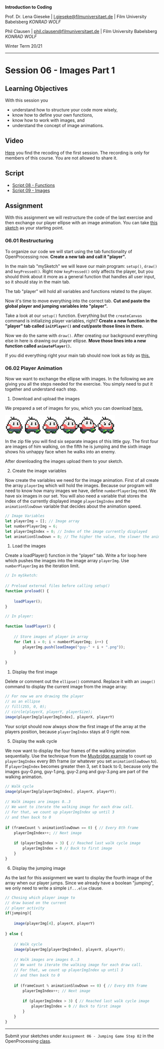 **Introduction to Coding**

Prof. Dr. Lena Gieseke | l.gieseke@filmuniversitaet.de | Film University Babelsberg *KONRAD WOLF*

Phil Clausen | phil.clausen@filmuniversitaet.de | Film University Babelsberg *KONRAD WOLF*

Winter Term 20/21

---

# Session 06 - Images Part 1

## Learning Objectives

With this session you

* understand how to structure your code more wisely,
* know how to define your own functions, 
* know how to work with images, and
* understand the concept of image animations.


## Video

[Here](https://owncloud.gwdg.de/index.php/s/l4E7Q60IrSezuVw) you find the recoding of the first session. The recording is only for members of this course. You are not allowed to share it.


## Script

* [Script 08 - Functions](../../02_scripts/itc_ws2021_08_functions_script.md)
* [Script 09 - Images](../../02_scripts/itc_ws2021_09_images_script.md)


## Assignment

With this assignment we will restructure the code of the last exercise and then exchange our player ellipse with an image animation. You can take [this sketch](https://www.openprocessing.org/sketch/1038264) as your starting point.


### 06.01 Restructuring

To organize our code we will start using the tab functionality of OpenProcessing now. **Create a new tab and call it "player".**

In the main tab "mySketch" we will leave our main program: `setup()`, `draw()` and `keyPressed()`. Right now `keyPressed()` only affects the player, but you should think about it more as a general function that handles all user input, so it should stay in the main tab.

The tab "player" will hold all variables and functions related to the player.

Now it's time to move everything into the correct tab. **Cut and paste the global player and jumping variables into "player".**

Take a look at our `setup()` function. Everything but the `createCanvas` command is initializing player variables, right? **Create a new function in the "player" tab called `initPlayer()` and cut/paste those lines in there.**

Now we do the same with `draw()`. After creating our background everything else in here is drawing our player ellipse. **Move those lines into a new function called `animatePlayer()`.**

If you did everything right your main tab should now look as tidy as [this.](https://www.openprocessing.org/sketch/1042600)



### 06.02 Player Animation

Now we want to exchange the ellipse with images. In the following we are giving you all the steps needed for the exercise. You simply need to put it together and understand each step.

1. Download and upload the images

We prepared a set of images for you, which you can download [here.](files/itc_jumping_game_guy.zip?raw=true)

[![guy_spritesheet](img/guy_spritesheet.png)](files/itc_jumping_game_guy.zip?raw=true)

In the zip file you will find six separate images of this little guy. The first four are images of him walking, on the fifth he is jumping and the sixth image shows his unhappy face when he walks into an enemy.

After downloading the images upload them to your sketch.

2. Create the image variables

Now create the variables we need for the image animation.
First of all create the array `playerImg` which will hold the images. Because our program will need to know how many images we have, define `numberPlayerImg` next. We have six images in our set. You will also need a variable that stores the index of the currently displayed image `playerImgIndex` and the `animationSlowDown` variable that decides about the animation speed.

```javascript
// Image Variables
let playerImg = []; // Image array
let numberPlayerImg = 6;
let playerImgIndex = 0; // Index of the image currently displayed
let animationSlowDown = 8; // The higher the value, the slower the animation
```

1. Load the images

Create a loadPlayer() function in the "player" tab. Write a for loop here which pushes the images into the image array `playerImg`. Use `numberPlayerImg` as the iteration limit.

```javascript
// In mySketch:

// Preload external files before calling setup()
function preload() {

	loadPlayer();
}
```

```javascript
// In player:

function loadPlayer() {

	// Store images of player in array
	for (let i = 0; i < numberPlayerImg; i++) {
		playerImg.push(loadImage("guy-" + i + ".png"));
	}

}
```

1. Display the first image

Delete or comment out the `ellipse()` command. Replace it with an `image()` command to display the current image from the image array:

```javascript
// For now we are drawing the player
// as an ellipse
// fill(255, 0, 0);
// circle(playerX, playerY, playerSize);
image(playerImg[playerImgIndex], playerX, playerY)
```

Your script should now always show the first image of the array at the players position, because `playerImgIndex` stays at 0 right now.


5. Display the walk cycle

We now want to display the four frames of the walking animation sequentially. Use the technique from the [Muybridge example](https://www.openprocessing.org/sketch/1042250) to count up `playerImgIndex` every 8th frame (or whatever you set `animationSlowDown` to). If `playerImgIndex` becomes greater then 3, set it back to 0, because only the images guy-0.png, guy-1.png, guy-2.png and guy-3.png are part of the walking animation.


```javascript
// Walk cycle
image(playerImg[playerImgIndex], playerX, playerY);

// Walk images are images 0..3
// We want to iterate the walking image for each draw call.
// For that, we count up playerImgIndex up until 3
// and then back to 0

if (frameCount % animationSlowDown == 0) { // Every 8th frame
	playerImgIndex++; // Next image

	if (playerImgIndex > 3) { // Reached last walk cycle image
		playerImgIndex = 0 // Back to first image
	}
}
```


6.  Display the jumping image

As the last for this assignment we want to display the fourth image of the array when our player jumps. Since we already have a boolean "jumping", we only need to write a simple `if...else` clause.

```javascript
// Chosing which player image to
// draw based on the current
// player activity
if(jumping){

	image(playerImg[4], playerX, playerY)
	
} else {
    
    // Walk cycle
	image(playerImg[playerImgIndex], playerX, playerY);

	// Walk images are images 0..3
	// We want to iterate the walking image for each draw call.
	// For that, we count up playerImgIndex up until 3
	// and then back to 0

	if (frameCount % animationSlowDown == 0) { // Every 8th frame
		playerImgIndex++; // Next image

		if (playerImgIndex > 3) { // Reached last walk cycle image
			playerImgIndex = 0 // Back to first image
		}
	}
}
```



---

Submit your sketches under `Assignment 06 - Jumping Game Step 02` in the OpenProcessing [class](https://www.openprocessing.org/class/64768).


